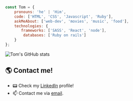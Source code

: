 ```javascript
const Tom = {
    pronouns: 'he' | 'Him',
    code: ['HTML', 'CSS', 'Javascript', 'Ruby'],
    askMeAbout: ['web-dev', 'movies', 'music', 'food'],
    technologies: {
       frameworks: ['SASS', 'React', 'node'],
        databases: ['Ruby on rails']
    }
};
````

![Tom's GitHub stats](https://github-readme-stats.vercel.app/api?username=KaskMIL&show_icons=true&theme=dark)

## 🌎 Contact me!
-  📟 Check my [LinkedIn](https://www.linkedin.com/in/tomas-milanesi-3427bb185/) profile!
- 📫 Contact me via <a href="mailto:tomi.milanesi.com">email</a>.


<!--
**KaskMIL/KaskMIL** is a ✨ _special_ ✨ repository because its `README.md` (this file) appears on your GitHub profile.

Here are some ideas to get you started:


-->
